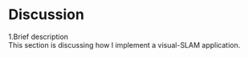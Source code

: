 # Discussion
1.Brief description  
This section is discussing how I implement a visual-SLAM application.
